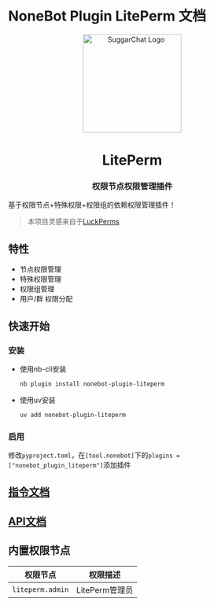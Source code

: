 # NoneBot Plugin LitePerm 文档

<div align="center">
  <a href="https://github.com/JohnRichard4096/nonebot_plugin_liteperm/">
    <img src="https://github.com/user-attachments/assets/b5162036-5b17-4cf4-b0cb-8ec842a71bc6" width="200" alt="SuggarChat Logo">
  </a>
  <h1>LitePerm</h1>
  <h3>权限节点权限管理插件</h3>
</div>


基于权限节点+特殊权限+权限组的依赖权限管理插件！

>本项目灵感来自于[LuckPerms](https://github.com/LuckPerms/LuckPerms)

## 特性

- 节点权限管理
- 特殊权限管理
- 权限组管理
- 用户/群 权限分配

## 快速开始

### 安装

- 使用nb-cli安装

  ```bash
  nb plugin install nonebot-plugin-liteperm
  ```

- 使用uv安装

  ```bash
  uv add nonebot-plugin-liteperm
  ```

### 启用

修改`pyproject.toml`，在`[tool.nonebot]`下的`plugins = ["nonebot_plugin_liteperm"]`添加插件


## [指令文档](docs/commands.md)

## [API文档](docs/API.md)

## 内置权限节点

| 权限节点 | 权限描述 |
| --- | --- |
| `liteperm.admin` | LitePerm管理员 |

